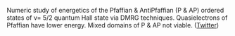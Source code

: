 
Numeric study of energetics of the Pfaffian & AntiPfaffian (P & AP) ordered states of ν= 5/2 quantum Hall state via DMRG techniques. Quasielectrons of Pfaffian have lower energy. Mixed domains of P & AP not viable. ([Twitter](https://twitter.com/JoshuahHeath/status/1179090747405918210))
